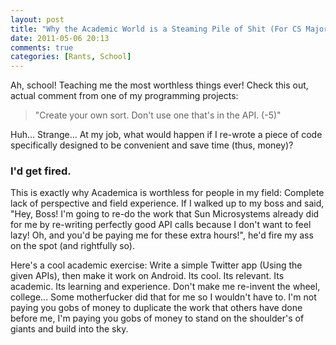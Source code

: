 ```yaml
---
layout: post
title: "Why the Academic World is a Steaming Pile of Shit (For CS Majors)"
date: 2011-05-06 20:13
comments: true
categories: [Rants, School]
---
```


Ah, school! Teaching me the most worthless things ever! Check this out, actual comment from one of my programming projects:

> "Create your own sort. Don't use one that's in the API. (-5)"

Huh... Strange... At my job, what would happen if I re-wrote a piece of code specifically designed to be convenient and save time (thus, money)?

### I'd get fired.


This is exactly why Academica is worthless for people in my field: Complete lack of perspective and field experience. If I walked up to my boss and said, "Hey, Boss! I'm going to re-do the work that Sun Microsystems already did for me by re-writing perfectly good API calls because I don't want to feel lazy! Oh, and you'd be paying me for these extra hours!", he'd fire my ass on the spot (and rightfully so).

Here's a cool academic exercise: Write a simple Twitter app (Using the given APIs), then make it work on Android. Its cool. Its relevant. Its academic. Its learning and experience.
Don't make me re-invent the wheel, college... Some motherfucker did that for me so I wouldn't have to. I'm not paying you gobs of money to duplicate the work that others have done before me, I'm paying you gobs of money to stand on the shoulder's of giants and build into the sky.